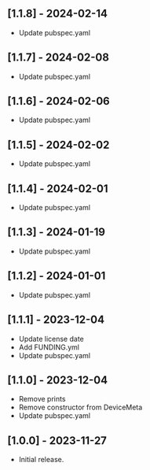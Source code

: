## [1.1.8] - 2024-02-14

* Update pubspec.yaml

## [1.1.7] - 2024-02-08

* Update pubspec.yaml

## [1.1.6] - 2024-02-06

* Update pubspec.yaml

## [1.1.5] - 2024-02-02

* Update pubspec.yaml

## [1.1.4] - 2024-02-01

* Update pubspec.yaml

## [1.1.3] - 2024-01-19

* Update pubspec.yaml

## [1.1.2] - 2024-01-01

* Update pubspec.yaml

## [1.1.1] - 2023-12-04

* Update license date
* Add FUNDING.yml
* Update pubspec.yaml

## [1.1.0] - 2023-12-04

* Remove prints
* Remove constructor from DeviceMeta
* Update pubspec.yaml

## [1.0.0] - 2023-11-27

* Initial release.
